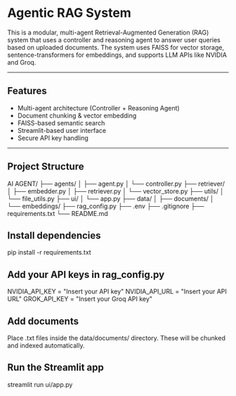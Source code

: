 # Agentic RAG System

This is a modular, multi-agent Retrieval-Augmented Generation (RAG) system that uses a controller and reasoning agent to answer user queries based on uploaded documents. The system uses FAISS for vector storage, sentence-transformers for embeddings, and supports LLM APIs like NVIDIA and Groq.

---

## Features

- Multi-agent architecture (Controller + Reasoning Agent)
- Document chunking & vector embedding
- FAISS-based semantic search
- Streamlit-based user interface
- Secure API key handling

---

## Project Structure

AI AGENT/
├── agents/
│   ├── agent.py
│   └── controller.py
├── retriever/
│   ├── embedder.py
│   ├── retriever.py
│   └── vector_store.py
├── utils/
│   └── file_utils.py
├── ui/
│   └── app.py
├── data/
│   ├── documents/
│   └── embeddings/
├── rag_config.py
├── .env
├── .gitignore
├── requirements.txt
└── README.md


## Install dependencies

pip install -r requirements.txt

## Add your API keys in rag_config.py

NVIDIA_API_KEY = "Insert your API key"
NVIDIA_API_URL = "Insert your API URL"
GROK_API_KEY = "Insert your Groq API key"

## Add documents

Place .txt files inside the data/documents/ directory. These will be chunked and indexed automatically.

## Run the Streamlit app

streamlit run ui/app.py

